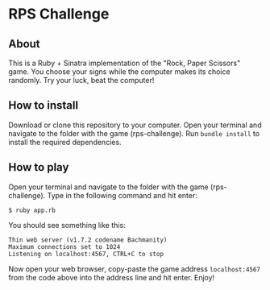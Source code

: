 # RPS Challenge

About
-------

This is a Ruby + Sinatra implementation of the "Rock, Paper Scissors" game. You choose your signs while the computer makes its choice randomly. Try your luck, beat the computer!


How to install
----

Download or clone this repository to your computer.
Open your terminal and navigate to the folder with the game (rps-challenge). Run `bundle install` to install the required dependencies.


How to play
----

Open your terminal and navigate to the folder with the game (rps-challenge). Type in the following command and hit enter:

```
$ ruby app.rb
```
You should see something like this:
```
Thin web server (v1.7.2 codename Bachmanity)
Maximum connections set to 1024
Listening on localhost:4567, CTRL+C to stop
```

Now open your web browser, copy-paste the game address `localhost:4567` from the code above into the address line and hit enter. Enjoy!
